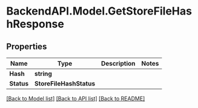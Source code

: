 # BackendAPI.Model.GetStoreFileHashResponse

## Properties

Name | Type | Description | Notes
------------ | ------------- | ------------- | -------------
**Hash** | **string** |  | 
**Status** | **StoreFileHashStatus** |  | 

[[Back to Model list]](../README.md#documentation-for-models) [[Back to API list]](../README.md#documentation-for-api-endpoints) [[Back to README]](../README.md)

